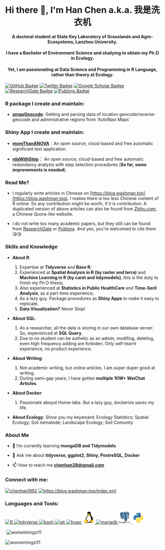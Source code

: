 <h1 align="center">Hi there 👋, I'm Han Chen a.k.a. 我是洗衣机</h1>
<h4 align="center">A doctoral student at State Key Laboratory of Grasslands and Agro-Ecosystems, Lanzhou University.</h4>
<h4 align="center">I have a Bachelor of Environment Science and studying to obtain my Ph.D in Ecology.</h4>
<h4 align="center">Yet, I am passionating at Data Science and Programming in R Language, rather than theory at Ecology.</h3>

<!-- <p align="left"> <a href="https://twitter.com/chenhan1992" target="blank"><img src="https://img.shields.io/twitter/follow/chenhan1992?logo=twitter&style=for-the-badge" alt="chenhan1992" /></a></p> -->

[![GitHub Badge](https://img.shields.io/github/followers/womeimingzi11?style=social)](https://github.com/womeimingzi11)
[![Twitter Badge](https://img.shields.io/twitter/follow/chenhan1992?style=social)](https://twitter.com/chenhan1992)
[![Google Scholar Badge](https://img.shields.io/badge/Google-Scholar-lightgrey)](https://scholar.google.com/citations?user=ERUo88QAAAAJ)
[![ResearchGate Badge](https://img.shields.io/badge/Research-Gate-9cf)](https://www.researchgate.net/profile/Han-Chen-11)
[![Publons Badge](https://img.shields.io/badge/Publons-Profile-blue)](https://publons.com/researcher/4620764/han-chen/)

### R package I create and maintain:

- **[amapGeocode](https://womeimingzi11.github.io/amapGeocode/index.html)**: Getting and parsing data of location geocode/reverse-geocode and administrative regions from 'AutoNavi Maps'  

###  Shiny App I create and maintain:

- **[moreThanANOVA](https://hanchen.shinyapps.io/moreThanANOVA/)**：An open source, cloud-based and free automatic significant test application.

- **[rdaWithStep](https://hanchen.shinyapps.io/rdaWithStep/)**： An open source, cloud-based and free automatic redundancy analysis with step selection procedures (**So far, some improvements is needed**).

### Read Me?

- I regularly write articles in Chinese on [https://blog.washman.top](https://blog.washman.top). I realise there is too less Chinese content of R online. So any contribution might be worth, if it is contribution. A duplicated version of above articles can also be found from [Zhihu.com](https://www.zhihu.com/people/womeimingzi/posts), a Chinese Quora-like website.

- I do not write too many academic papers, but they still can be found from [ResearchGate](https://www.researchgate.net/profile/Han-Chen-11) or [Publons](https://publons.com/researcher/4620764/han-chen/). And yes, you're welcomed to cite them😘😘

### Skills and Knowledge

- **About R**: 
  1. Expertise at **Tidyverse** and **Base R**; 
  2. Experienced at **Spatial Analysis in R (by raster and terra)** and **Machine Learning in R (by caret and tidymodels)**, this is the duty to finish my Ph.D thesis;
  3. Also experienced at **Statistics in Public HealthCare** and **Time-Seril Analysis**, as a part-time experience;
  4. As a lazy guy. Package procedures as **Shiny Apps** to make it easy to replicate.
  5. **Data Visualization?** Never Stop!

- **About SQL**:
  1. As a researcher, all the data is storing in our own database server. So, expereinced at **SQL Query**.
  2. Due to no student can be authetic as an admin, modifing, deleting, even high frequency adding are forbiden. Only self-learnt experience, no product experience.

- **About Writing**:
  1. Not academic writing, but online articles. I am super duper good at writing.
  2. During semi-gap years, I have gotten **multiple 10W+ WeiChat Articles**.

- **About Docker**:
  1. Passionate aboyut Home-labs. But a lazy guy, dockerize saves my life.

- **About Ecology**:
  Show you my keywoard: Ecology Statistics; Spatial Ecology; Soil nematode; Landscape Ecology; Soil Comunity

### About Me
- 🌱 I’m currently learning **mongoDB and Tidymodels**

- 💬 Ask me about **tidyverse, ggplot2, Shiny, PostreSQL, Docker**

- 📫 How to reach me **chenhan28@gmail.com**

<h3 align="left">Connect with me:</h3>
<p align="left">
<a href="https://twitter.com/chenhan1992" target="blank"><img align="center" src="https://raw.githubusercontent.com/rahuldkjain/github-profile-readme-generator/master/src/images/icons/Social/twitter.svg" alt="chenhan1992" height="30" width="40" /></a>
<a href="/https://blog.washman.top/index.xml" target="blank"><img align="center" src="https://raw.githubusercontent.com/rahuldkjain/github-profile-readme-generator/master/src/images/icons/Social/rss.svg" alt="https://blog.washman.top/index.xml" height="30" width="40" /></a>
</p>

<h3 align="left">Languages and Tools:</h3>
<p align="left"> <a href="https://www.r-project.org/"> <img src="https://www.r-project.org/Rlogo.png" alt="R" width="40" height="31.2"/> </a> <a href="https://www.tidyverse.org/"> <img src="https://tidyverse.tidyverse.org/articles/tidyverse-logo.png" alt="tidyverse" width="40" height="40"/> </a> <a href="https://www.gnu.org/software/bash/" target="_blank"> <img src="https://www.vectorlogo.zone/logos/gnu_bash/gnu_bash-icon.svg" alt="bash" width="40" height="40"/> </a> <a href="https://git-scm.com/" target="_blank"> <img src="https://www.vectorlogo.zone/logos/git-scm/git-scm-icon.svg" alt="git" width="40" height="40"/> </a> <a href="https://gohugo.io/" target="_blank"> <img src="https://api.iconify.design/logos-hugo.svg" alt="hugo" width="40" height="40"/> </a> <a href="https://www.linux.org/" target="_blank"> <img src="https://raw.githubusercontent.com/devicons/devicon/master/icons/linux/linux-original.svg" alt="linux" width="40" height="40"/> </a> <a href="https://mariadb.org/" target="_blank"> <img src="https://www.vectorlogo.zone/logos/mariadb/mariadb-icon.svg" alt="mariadb" width="40" height="40"/> </a> <a href="https://www.postgresql.org" target="_blank"> <img src="https://raw.githubusercontent.com/devicons/devicon/master/icons/postgresql/postgresql-original-wordmark.svg" alt="postgresql" width="40" height="40"/> </a> <a href="https://www.python.org" target="_blank"> <img src="https://raw.githubusercontent.com/devicons/devicon/master/icons/python/python-original.svg" alt="python" width="40" height="40"/> </a> </p>

<p>&nbsp;<img align="center" src="https://github-readme-stats.vercel.app/api?username=womeimingzi11&show_icons=true&locale=en" alt="womeimingzi11" /></p>

<p><img align="center" src="https://github-readme-streak-stats.herokuapp.com/?user=womeimingzi11&" alt="womeimingzi11" /></p>
